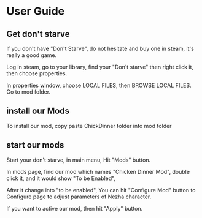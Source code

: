 # User Guide 
## Get don't starve
If you don't have "Don't Starve", do not hesitate and buy one in steam, it's really a good game.

Log in steam, go to your library, find your "Don't starve" then right click it, then choose properties.

In properties window, choose LOCAL FILES, then BROWSE LOCAL FILES. Go to mod folder.

## install our Mods
To install our mod, copy paste ChickDinner folder into mod folder 

## start our mods
Start your don't starve, in main menu, Hit "Mods" button.

In mods page, find our mod which names "Chicken Dinner Mod", double click it, and it would show "To be Enabled",

After it change into "to be enabled", You can hit "Configure Mod" button to Configure page to adjust parameters of Nezha character.

If you want to active our mod, then hit "Apply" button.